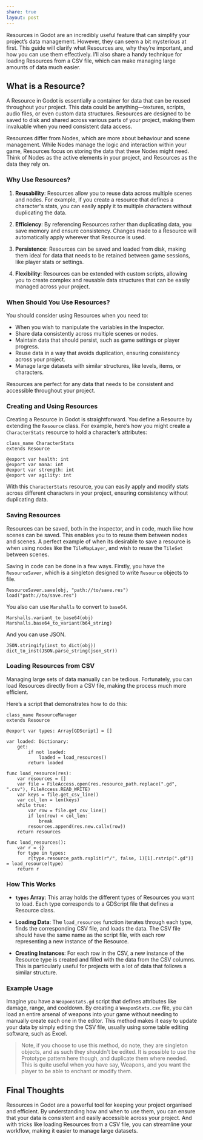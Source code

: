 ```yaml
---
share: true
layout: post
---
```


Resources in Godot are an incredibly useful feature that can simplify your project’s data management. However, they can seem a bit mysterious at first. This guide will clarify what Resources are, why they’re important, and how you can use them effectively. I’ll also share a handy technique for loading Resources from a CSV file, which can make managing large amounts of data much easier.

## What is a Resource?

A Resource in Godot is essentially a container for data that can be reused throughout your project. This data could be anything—textures, scripts, audio files, or even custom data structures. Resources are designed to be saved to disk and shared across various parts of your project, making them invaluable when you need consistent data access.

Resources differ from Nodes, which are more about behaviour and scene management. While Nodes manage the logic and interaction within your game, Resources focus on storing the data that these Nodes might need. Think of Nodes as the active elements in your project, and Resources as the data they rely on.

### Why Use Resources?

1. **Reusability**: Resources allow you to reuse data across multiple scenes and nodes. For example, if you create a resource that defines a character's stats, you can easily apply it to multiple characters without duplicating the data.

2. **Efficiency**: By referencing Resources rather than duplicating data, you save memory and ensure consistency. Changes made to a Resource will automatically apply wherever that Resource is used.

3. **Persistence**: Resources can be saved and loaded from disk, making them ideal for data that needs to be retained between game sessions, like player stats or settings.

4. **Flexibility**: Resources can be extended with custom scripts, allowing you to create complex and reusable data structures that can be easily managed across your project.

### When Should You Use Resources?

You should consider using Resources when you need to:
- When you wish to manipulate the variables in the Inspector.
- Share data consistently across multiple scenes or nodes.
- Maintain data that should persist, such as game settings or player progress.
- Reuse data in a way that avoids duplication, ensuring consistency across your project.
- Manage large datasets with similar structures, like levels, items, or characters.

Resources are perfect for any data that needs to be consistent and accessible throughout your project.

### Creating and Using Resources

Creating a Resource in Godot is straightforward. You define a Resource by extending the `Resource` class. For example, here’s how you might create a `CharacterStats` resource to hold a character’s attributes:

```gdscript
class_name CharacterStats
extends Resource

@export var health: int
@export var mana: int
@export var strength: int
@export var agility: int
```

With this `CharacterStats` resource, you can easily apply and modify stats across different characters in your project, ensuring consistency without duplicating data. 

### Saving Resources

Resources can be saved, both in the inspector, and in code, much like how scenes can be saved. 
This enables you to to reuse them between nodes and scenes. A perfect example of when its desirable to save a resource is when using nodes like the `TileMapLayer`, and wish to reuse the `TileSet` between scenes. 

Saving in code can be done in a few ways. Firstly, you have the `ResourceSaver`, which is a singleton designed to write `Resource` objects to file.

```
ResourceSaver.save(obj, "path://to/save.res")
load("path://to/save.res")
```

You also can use `Marshalls` to convert to `base64`.

```
Marshalls.variant_to_base64(obj)
Marshalls.base64_to_variant(b64_string)
```

And you can use JSON.

```
JSON.stringify(inst_to_dict(obj))
dict_to_inst(JSON.parse_string(json_str))
```

### Loading Resources from CSV

Managing large sets of data manually can be tedious. Fortunately, you can load Resources directly from a CSV file, making the process much more efficient.

Here’s a script that demonstrates how to do this:

```gdscript
class_name ResourceManager
extends Resource

@export var types: Array[GDScript] = []

var loaded: Dictionary:
    get:
        if not loaded:
            loaded = load_resources()
        return loaded

func load_resource(res):
    var resources = []
    var file = FileAccess.open(res.resource_path.replace(".gd", ".csv"), FileAccess.READ_WRITE)
    var keys = file.get_csv_line()
    var col_len = len(keys)
    while true:
        var row = file.get_csv_line()
        if len(row) < col_len:
            break
        resources.append(res.new.callv(row))
    return resources

func load_resources():
    var r = {}
    for type in types:
        r[type.resource_path.rsplit(r"/", false, 1)[1].rstrip(".gd")] = load_resource(type)
    return r
```

### How This Works

- **`types` Array**: This array holds the different types of Resources you want to load. Each type corresponds to a GDScript file that defines a Resource class.

- **Loading Data**: The `load_resources` function iterates through each type, finds the corresponding CSV file, and loads the data. The CSV file should have the same name as the script file, with each row representing a new instance of the Resource.

- **Creating Instances**: For each row in the CSV, a new instance of the Resource type is created and filled with the data from the CSV columns. This is particularly useful for projects with a lot of data that follows a similar structure. 

### Example Usage

Imagine you have a `WeaponStats.gd` script that defines attributes like damage, range, and cooldown. By creating a `WeaponStats.csv` file, you can load an entire arsenal of weapons into your game without needing to manually create each one in the editor. This method makes it easy to update your data by simply editing the CSV file, usually using some table editing software, such as Excel.

> Note, if you choose to use this method, do note, they are singleton objects, and as such they shouldn't be edited. It is possible to use the Prototype pattern here though, and duplicate them where needed. This is quite useful when you have say, Weapons, and you want the player to be able to enchant or modify them.

## Final Thoughts

Resources in Godot are a powerful tool for keeping your project organised and efficient. By understanding how and when to use them, you can ensure that your data is consistent and easily accessible across your project. And with tricks like loading Resources from a CSV file, you can streamline your workflow, making it easier to manage large datasets. 